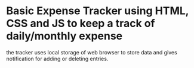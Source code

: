# Basic Expense Tracker using HTML, CSS and JS to keep a track of daily/monthly expense 
the tracker uses local storage of web browser to store data and gives notification for adding or deleting entries.
